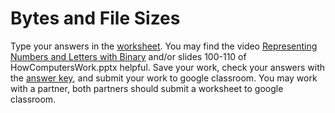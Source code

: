 # Bytes and File Sizes
Type your answers in the [worksheet](https://docs.google.com/document/d/13v41TcQHadNF4NYNjIHaVk53BJIfYlo_GUmM1NYrobQ/edit). You may find the video [Representing Numbers and Letters with Binary](https://www.youtube.com/watch?v=1GSjbWt0c9M) and/or slides 100-110 of HowComputersWork.pptx helpful. Save your work, check your answers with the [answer key](https://github.com/APCSPrinciples/APCSPrinciples.github.io/blob/master/Worksheets/BytesAndFileSizesKey.docx?raw=true), and submit your work to google classroom. You may work with a partner, both partners should submit a worksheet to google classroom.
